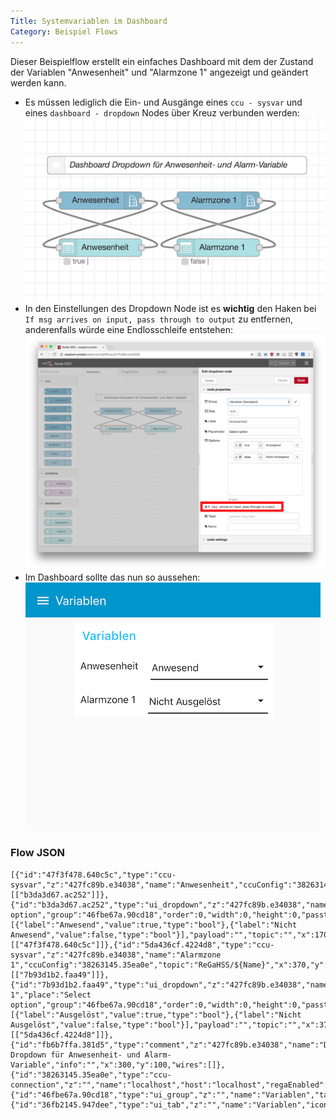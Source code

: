 ```yaml
---
Title: Systemvariablen im Dashboard
Category: Beispiel Flows
---
```


Dieser Beispielflow erstellt ein einfaches Dashboard mit dem der Zustand der Variablen "Anwesenheit" und "Alarmzone 1"
angezeigt und geändert werden kann. 

* Es müssen lediglich die Ein- und Ausgänge eines `ccu - sysvar` und eines `dashboard - dropdown` Nodes über Kreuz verbunden
werden: ![](images/flow-sysvar-dashboard-1.png)
* In den Einstellungen des Dropdown Node ist es __wichtig__ den Haken bei `If msg arrives on input, pass through to output` 
zu entfernen, anderenfalls würde eine Endlosschleife entstehen: ![](images/flow-sysvar-dashboard-2.png)
* Im Dashboard sollte das nun so aussehen: ![](images/flow-sysvar-dashboard-3.png)


### Flow JSON

```
[{"id":"47f3f478.640c5c","type":"ccu-sysvar","z":"427fc89b.e34038","name":"Anwesenheit","ccuConfig":"38263145.35ea0e","topic":"ReGaHSS/${Name}","x":170,"y":160,"wires":[["b3da3d67.ac252"]]},{"id":"b3da3d67.ac252","type":"ui_dropdown","z":"427fc89b.e34038","name":"","label":"Anwesenheit","place":"Select option","group":"46fbe67a.90cd18","order":0,"width":0,"height":0,"passthru":false,"options":[{"label":"Anwesend","value":true,"type":"bool"},{"label":"Nicht Anwesend","value":false,"type":"bool"}],"payload":"","topic":"","x":170,"y":240,"wires":[["47f3f478.640c5c"]]},{"id":"5da436cf.4224d8","type":"ccu-sysvar","z":"427fc89b.e34038","name":"Alarmzone 1","ccuConfig":"38263145.35ea0e","topic":"ReGaHSS/${Name}","x":370,"y":160,"wires":[["7b93d1b2.faa49"]]},{"id":"7b93d1b2.faa49","type":"ui_dropdown","z":"427fc89b.e34038","name":"","label":"Alarmzone 1","place":"Select option","group":"46fbe67a.90cd18","order":0,"width":0,"height":0,"passthru":false,"options":[{"label":"Ausgelöst","value":true,"type":"bool"},{"label":"Nicht Ausgelöst","value":false,"type":"bool"}],"payload":"","topic":"","x":370,"y":240,"wires":[["5da436cf.4224d8"]]},{"id":"fb6b7ffa.381d5","type":"comment","z":"427fc89b.e34038","name":"Dashboard Dropdown für Anwesenheit- und Alarm-Variable","info":"","x":300,"y":100,"wires":[]},{"id":"38263145.35ea0e","type":"ccu-connection","z":"","name":"localhost","host":"localhost","regaEnabled":true,"bcrfEnabled":true,"iprfEnabled":true,"virtEnabled":true,"bcwiEnabled":false,"cuxdEnabled":false,"regaPoll":true,"regaInterval":"30","rpcPingTimeout":"60","rpcInitAddress":"127.0.0.1","rpcServerHost":"127.0.0.1","rpcBinPort":"2047","rpcXmlPort":"2048"},{"id":"46fbe67a.90cd18","type":"ui_group","z":"","name":"Variablen","tab":"36fb2145.947dee","disp":true,"width":"6","collapse":false},{"id":"36fb2145.947dee","type":"ui_tab","z":"","name":"Variablen","icon":"dashboard","order":2}]
```
